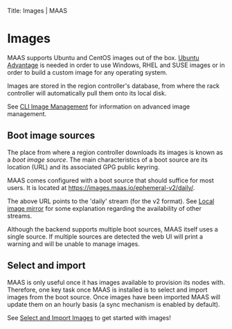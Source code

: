 Title: Images | MAAS


# Images

MAAS supports Ubuntu and CentOS images out of the box.
[Ubuntu Advantage][ubuntu-advantage] is needed in order to use Windows, RHEL
and SUSE images or in order to build a custom image for any operating system.

Images are stored in the region controller's database, from where the rack
controller will automatically pull them onto its local disk. 

See [CLI Image Management](manage-cli-images.md) for information on
advanced image management.


## Boot image sources

The place from where a region controller downloads its images is known as a
*boot image source*. The main characteristics of a boot source are its location
(URL) and its associated GPG public keyring.

MAAS comes configured with a boot source that should suffice for most users.
It is located at https://images.maas.io/ephemeral-v2/daily/.

The above URL points to the 'daily' stream (for the v2 format). See
[Local image mirror](installconfig-images-mirror.md) for some explanation
regarding the availability of other streams.

Although the backend supports multiple boot sources, MAAS itself uses a single
source. If multiple sources are detected the web UI will print a warning and
will be unable to manage images.


## Select and import

MAAS is only useful once it has images available to provision its nodes with.
Therefore, one key task once MAAS is installed is to select and import images
from the boot source. Once images have been imported MAAS will update them on
an hourly basis (a sync mechanism is enabled by default).

See [Select and Import Images](installconfig-images-import.md) to get
started with images!


<!-- LINKS -->

[ubuntu-advantage]: https://www.ubuntu.com/support
